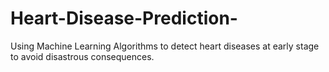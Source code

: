 # Heart-Disease-Prediction-
Using Machine Learning Algorithms to detect  heart diseases at early stage to avoid disastrous consequences.
